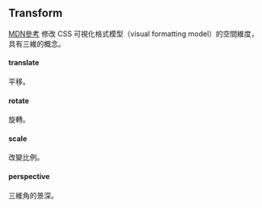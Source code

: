 ## Transform 
[MDN參考](https://developer.mozilla.org/zh-TW/docs/Web/CSS/transform)
修改 CSS 可視化格式模型（visual formatting model）的空間維度，具有三維的概念。


#### translate
平移。

#### rotate
旋轉。

#### scale
改變比例。

#### perspective
三維角的景深。
